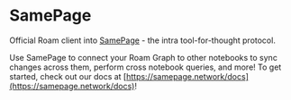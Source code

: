 # SamePage

Official Roam client into [SamePage](https://samepage.network) - the intra tool-for-thought protocol.

Use SamePage to connect your Roam Graph to other notebooks to sync changes across them, perform cross notebook queries, and more! To get started, check out our docs at [https://samepage.network/docs](https://samepage.network/docs)!
